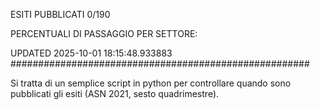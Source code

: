 ESITI PUBBLICATI 0/190 

PERCENTUALI DI PASSAGGIO PER SETTORE:

UPDATED 2025-10-01 18:15:48.933883
###################################################### 

Si tratta di un semplice script in python per controllare quando sono pubblicati gli esiti (ASN 2021, sesto quadrimestre).

